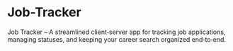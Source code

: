 # Job-Tracker
Job Tracker – A streamlined client‑server app for tracking job applications, managing statuses, and keeping your career search organized end‑to‑end.
